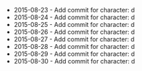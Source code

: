 - 2015-08-23 - Add commit for character: d
- 2015-08-24 - Add commit for character: d
- 2015-08-25 - Add commit for character: d
- 2015-08-26 - Add commit for character: d
- 2015-08-27 - Add commit for character: d
- 2015-08-28 - Add commit for character: d
- 2015-08-29 - Add commit for character: d
- 2015-08-30 - Add commit for character: d
